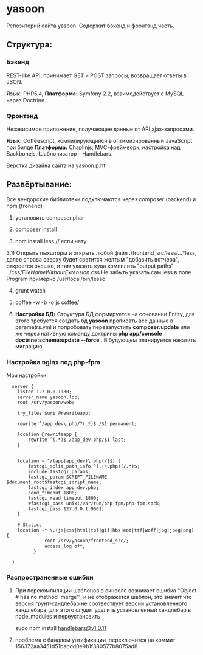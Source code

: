 yasoon
======

Репозиторий сайта yasoon. Содержит бэкенд и фронтэнд часть.

## Структура:

### Бэкенд
REST-like API, принимает GET и POST запросы, возвращает ответы в JSON.

**Язык:** PHP5.4, 
**Платформа:** Symfony 2.2, взаимодействует с MySQL через Doctrine.

### Фронтэнд 
Независимое приложение, получающее данные от API ajax-запросами.

**Язык:** Coffeescript, компилирующийся в оптимизированный JavaScript при билде
**Платформа:** Chaplinjs, MVC-фреймворк, настройка над Backbonejs. Шаблонизатор - Handlebars.

Верстка дизайна сайта на yasoon.p.ht

## Развёртывание:
Все вендорские библиотеки подключаются через composer (backend) и npm (fronend)

1) установить composer.phar

1) composer install

3) npm install less // если нету 

3.1) Открыть пыхшторм и открыть любой файл ./frontend_src/less/...*less, 
     далее справа сверху будет светится желтым "добавить вотчера", откроется окошко, 
     и там указать куда компилить "output paths" ../css/$FileNameWithoutExtension$.css
     Не забыть указать сам less в поле Program примерно /usr/local/bin/lessc

4) grunt watch

5) coffee -w -b -o js coffee/

6) **Настройка БД:** Структура БД формируется на основании Entity, для этого требуется создать бд **yasoon** 
   прописать все данные в parametrs.yml и попробовать перезапустить **composer:update** или же через нативную команду доктрины
   **php app/console doctrine:schema:update --force** . В будующем планируется накатить миграцию

### Настройка nginx под php-fpm

Мои настройки

      server {
        listen 127.0.0.1:80;
      	server_name yasoon.loc;
      	root /srv/yasoon/web;
      	 
      	try_files $uri @rewriteapp;
      
        rewrite ^/app_dev\.php/?(.*)$ /$1 permanent;
      	 
      	location @rewriteapp {
      		rewrite ^(.*)$ /app_dev.php/$1 last;
      	}
      	 
      	 
      	location ~ ^/(app|app_dev)\.php(/|$) {
      		fastcgi_split_path_info ^(.+\.php)(/.*)$;
      		include fastcgi_params;
      		fastcgi_param SCRIPT_FILENAME $document_root$fastcgi_script_name;
      		fastcgi_index app_dev.php;
      		send_timeout 1800;
      		fastcgi_read_timeout 1800;
      		#fastcgi_pass unix:/var/run/php-fpm/php-fpm.sock;
      		fastcgi_pass 127.0.0.1:9001;
      	}
      	 
      	# Statics
      	location ~* \.(js|css|html|tpl|gif|hbs|eot|ttf|woff|jpg|jpeg|png) {
                  root /srv/yasoon/frontend_src/;
                  access_log off;
              }
      
      }


### Распространенные ошибки

1) При перекомпиляции шаблонов в окнсоле возникает ошибка "Object #<Object> has no method 'merge'", и не отображется шаблон, 
это значит что версия грунт-хандлебар не соотвествует версии установленного хандлебара, 
для этого слудет удалить установленный хандлебар в node_modules и переустановить

     sudo npm install handlebars@v1.0.11

2) проблема с бандлом унтификации, переключится на коммит 156372aa3451d51bacdd0e9b1f380577b8075ad8
